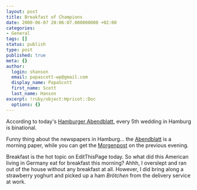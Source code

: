 ```yaml
---
layout: post
title: Breakfast of Champions
date: 2000-06-07 20:06:07.000000000 +02:00
categories:
- General
tags: []
status: publish
type: post
published: true
meta: {}
author:
  login: shanson
  email: papascott-wp@gmail.com
  display_name: PapaScott
  first_name: Scott
  last_name: Hanson
excerpt: !ruby/object:Hpricot::Doc
  options: {}
---
```

<p>According to today's <a href="http://www.abendblatt.de">Hamburger Abendblatt</a>, every 5th wedding in Hamburg is binational.</p>
<p>Funny thing about the newspapers in Hamburg... the <a href="http://www.abendblatt.de">Abendblatt</a> is a morning paper, while you can get the <a href="http://www.mopo.de">Morgenpost</a> on the previous evening.</p>
<p>Breakfast is the hot topic on EditThisPage today. So what did this American living in Germany eat for breakfast this morning? Ahhh, I overslept and ran out of the house without any breakfast at all. However, I did bring along a strawberry yoghurt and picked up a ham <i>Brötchen</i> from the delivery service at work.</p>
